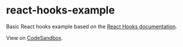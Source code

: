 # react-hooks-example

Basic React hooks example based on the [React Hooks documentation](https://reactjs.org/docs/hooks-intro.html#video-introduction).

View on [CodeSandbox](https://codesandbox.io/s/vn22po78vy).
